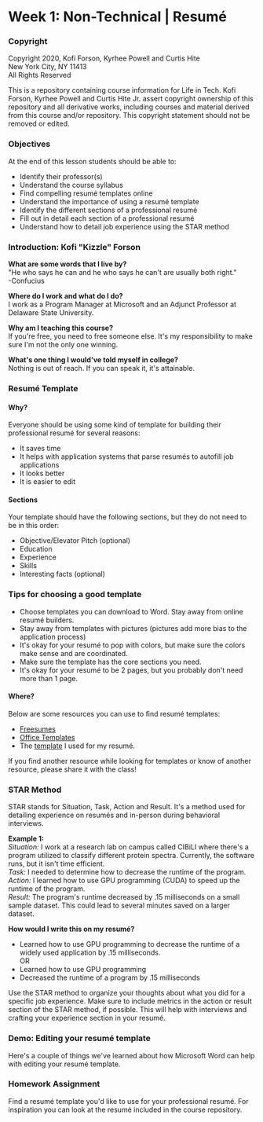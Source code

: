 # Week 1: Non-Technical | Resumé

### Copyright
Copyright 2020, Kofi Forson, Kyrhee Powell and Curtis Hite \
New York City, NY 11413 \
All Rights Reserved

This is a repository containing course information for Life in Tech. Kofi Forson, Kyrhee Powell and Curtis Hite Jr. assert copyright ownership of this repository and all derivative works, including courses and material derived from this course and/or repository. This copyright statement should not be removed or edited.


### Objectives
At the end of this lesson students should be able to:
- Identify their professor(s)
- Understand the course syllabus
- Find compelling resumé templates online 
- Understand the importance of using a resumé template
- Identify the different sections of a professional resumé
- Fill out in detail each section of a professional resumé
- Understand how to detail job experience using the STAR method


 ### Introduction: Kofi "Kizzle" Forson
__What are some words that I live by?__ \
"He who says he can and he who says he can't are usually both right." \
 -Confucius

__Where do I work and what do I do?__ \
I work as a Program Manager at Microsoft and an Adjunct Professor at Delaware State University.


__Why am I teaching this course?__ \
If you're free, you need to free someone else. It's my responsibility to make sure I'm not the only one winning.

__What's one thing I would've told myself in college?__ \
Nothing is out of reach. If you can speak it, it's attainable.


 ### Resumé Template
 #### Why?
Everyone should be using some kind of template for building their professional resumé for several reasons:
- It saves time
- It helps with application systems that parse resumés to autofill job applications
- It looks better
- It is easier to edit

#### Sections
Your template should have the following sections, but they do not need to be in this order:
- Objective/Elevator Pitch (optional)
- Education
- Experience
- Skills
- Interesting facts (optional)


### Tips for choosing a good template
- Choose templates you can download to Word. Stay away from online resumé builders.
- Stay away from templates with pictures (pictures add more bias to the application process)
- It's okay for your resumé to pop with colors, but make sure the colors make sense and are coordinated.
- Make sure the template has the core sections you need.
- It's okay for your resumé to be 2 pages, but you probably don't need more than 1 page.

#### Where?
Below are some resources you can use to find resumé templates:
- [Freesumes](https://www.freesumes.com/)
- [Office Templates](https://templates.office.com/en-us/resumes-and-cover-letters)
- The [template](https://templates.office.com/en-us/balanced-resume-modern-design-tm16402467) I used for my resumé.

If you find another resource while looking for templates or know of another resource, please share it with the class!


### STAR Method
STAR stands for Situation, Task, Action and Result. It's a method used for detailing experience on resumés and in-person during behavioral interviews. 

__Example 1:__ \
_Situation:_ I work at a research lab on campus called CIBiLI where there's a program utilized to classify different protein spectra. Currently, the software runs, but it isn't time efficient. \
_Task:_ I needed to determine how to decrease the runtime of the program. \
_Action:_ I learned how to use GPU programming (CUDA) to speed up the runtime of the program. \
_Result:_ The program's runtime decreased by .15 milliseconds on a small sample dataset. This could lead to several minutes saved on a larger dataset.

__How would I write this on my resumé?__
- Learned how to use GPU programming to decrease the runtime of a widely used application by .15 milliseconds. \
OR
- Learned how to use GPU programming
- Decreased the runtime of a program by .15 milliseconds

Use the STAR method to organize your thoughts about what you did for a specific job experience. Make sure to include metrics in the action or result section of the STAR method, if possible. This will help with interviews and crafting your experience section in your resumé.

### Demo: Editing your resumé template
Here's a couple of things we've learned about how Microsoft Word can help with editing your resumé template.


 ### Homework Assignment
Find a resumé template you'd like to use for your professional resumé. For inspiration you can look at the resumé included in the course repository.
